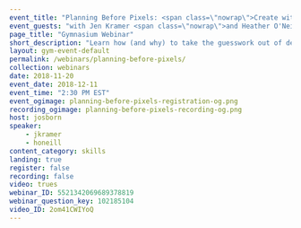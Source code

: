 ```yaml
---
event_title: "Planning Before Pixels: <span class=\"nowrap\">Create with Purpose</span>"
event_guests: "with Jen Kramer <span class=\"nowrap\">and Heather O'Neill</span>"
page_title: "Gymnasium Webinar"
short_description: "Learn how (and why) to take the guesswork out of designing from the authors of <cite>Before You Code</cite>, Jen Kramer and Heather O'Neill, plus our very own Jeremy Osborn. Register to attend and do your idea justice."
layout: gym-event-default
permalink: /webinars/planning-before-pixels/
collection: webinars
date: 2018-11-20
event_date: 2018-12-11
event_time: "2:30 PM EST"
event_ogimage: planning-before-pixels-registration-og.png
recording_ogimage: planning-before-pixels-recording-og.png
host: josborn
speaker:
    - jkramer
    - honeill
content_category: skills
landing: true
register: false
recording: false
video: trues
webinar_ID: 5521342069689378819
webinar_question_key: 102185104
video_ID: 2om41CWIYoQ
---
```

